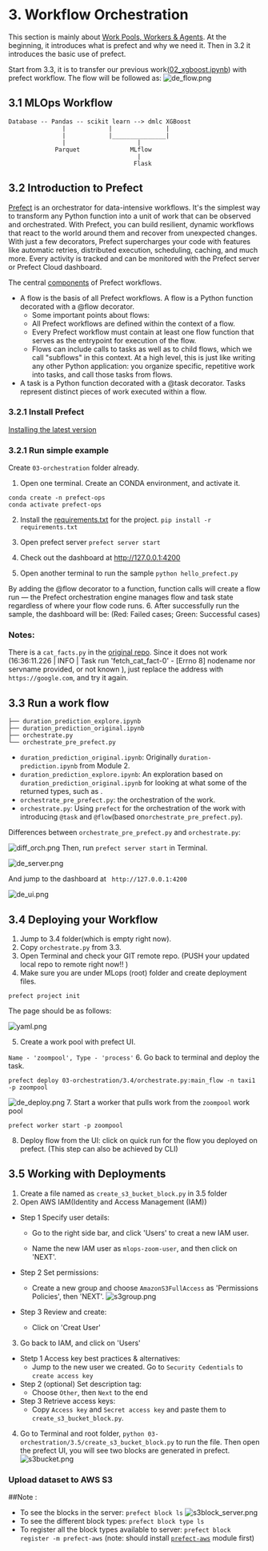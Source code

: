 # 3. Workflow Orchestration

This section is mainly about [Work Pools, Workers & Agents](https://docs.prefect.io/2.10.17/concepts/work-pools/). At the beginning, it introduces what is prefect and why we need it. 
Then in 3.2 it introduces the basic use of prefect.

Start from 3.3, it is to transfer our previous work([02_xgboost.ipynb](..%2F02-experiment-tracking%2F02_xgboost.ipynb)) with prefect workflow.
The flow will be followed as:
![de_flow.png](images%2Fde_flow.png)

## 3.1 MLOps Workflow

```
Database -- Pandas -- scikit learn --> dmlc XGBoost
               |            |               |
               |            |_______________|
               |                    |
             Parquet              MLflow
                                    |
                                   Flask
```

## 3.2 Introduction to Prefect
[Prefect](https://github.com/PrefectHQ/prefect/tree/main) is an orchestrator for data-intensive workflows. It's the simplest way to transform any Python function into a unit of work that can be observed and orchestrated. With Prefect, you can build resilient, dynamic workflows that react to the world around them and recover from unexpected changes. With just a few decorators, Prefect supercharges your code with features like automatic retries, distributed execution, scheduling, caching, and much more. Every activity is tracked and can be monitored with the Prefect server or Prefect Cloud dashboard.

The central [components](https://docs.prefect.io/2.10.13/tutorial/first-steps/) of Prefect workflows.

- A flow is the basis of all Prefect workflows. 
A flow is a Python function decorated with a @flow decorator.
  - Some important points about flows:
  - All Prefect workflows are defined within the context of a flow.
  - Every Prefect workflow must contain at least one flow function that serves as the entrypoint for execution of the flow.
  - Flows can include calls to tasks as well as to child flows, which we call "subflows" in this context. 
  At a high level, this is just like writing any other Python application: 
  you organize specific, repetitive work into tasks, and call those tasks from flows.
- A task is a Python function decorated with a @task decorator. 
Tasks represent distinct pieces of work executed within a flow.


### 3.2.1 Install Prefect
[Installing the latest version](https://docs.prefect.io/2.10.13/getting-started/installation/)
### 3.2.1 Run simple example
Create `03-orchestration` folder already.
1. Open one terminal. Create an CONDA environment, and activate it.
  ```
  conda create -n prefect-ops 
  conda activate prefect-ops
  ```
2. Install the [requirements.txt](requirements.txt) for the project.
  `pip install -r requirements.txt`
3. Open prefect server
  `prefect server start`
4. Check out the dashboard at http://127.0.0.1:4200

5. Open another terminal to run the sample
  `python hello_prefect.py`

  By adding the @flow decorator to a function, function calls will create a flow run — the Prefect orchestration engine manages flow and task state regardless of where your flow code runs.
6. After successfully run the sample, the dashboard will be:
   (Red: Failed cases; Green: Successful cases)

### Notes:
There is a `cat_facts.py` in the [original repo](https://github.com/DataTalksClub/mlops-zoomcamp/blob/main/03-orchestration/3.2/cat_facts.py). 
Since it does not work (16:36:11.226 | INFO    | Task run 'fetch_cat_fact-0' - [Errno 8] nodename nor servname provided, or not known
), just replace the address with `https://google.com`, and try it again.


## 3.3 Run a work flow
```
├── duration_prediction_explore.ipynb
├── duration_prediction_original.ipynb
├── orchestrate.py
└── orchestrate_pre_prefect.py
```
- `duration_prediction_original.ipynb`: Originally `duration-prediction.ipynb` from Module 2.
- `duration_prediction_explore.ipynb`: An exploration based on `duration_prediction_original.ipynb` for looking at what some of the returned types, such as .
- `orchestrate_pre_prefect.py`: the orchestration of the work. 
- `orchestrate.py`: Using `prefect` for the orchestration of the work with introducing `@task` and `@flow`(based on`orchestrate_pre_prefect.py`).

Differences between `orchestrate_pre_prefect.py` and `orchestrate.py`:

![diff_orch.png](images%2Fdiff_orch.png)
Then, run `prefect server start` in Terminal.

![de_server.png](images%2Fde_server.png)

And jump to the dashboard at ` http://127.0.0.1:4200`

![de_ui.png](images%2Fde_ui.png)

## 3.4 Deploying your Workflow
1. Jump to 3.4 folder(which is empty right now). 
2. Copy `orchestrate.py` from 3.3. 
3. Open Terminal and check your GIT remote repo. (PUSH your updated local repo to remote right now!! )
4. Make sure you are under MLops (root) folder and create deployment files.

  ```prefect project init``` 

  The page should be as follows:

  ![yaml.png](images%2Fyaml.png)

5. Create a work pool with prefect UI. 

  ```Name - 'zoompool', Type - 'process'```
6. Go back to terminal and deploy the task.

  ```prefect deploy 03-orchestration/3.4/orchestrate.py:main_flow -n taxi1 -p zoompool``` 

![de_deploy.png](images%2Fde_deploy.png)
7.  Start a worker that pulls work from the `zoompool` work pool

  ```prefect worker start -p zoompool```

8. Deploy flow from the UI: click on quick run for the flow you deployed on prefect. (This step can also be achieved by CLI)


## 3.5 Working with Deployments
1. Create a file named as `create_s3_bucket_block.py` in 3.5 folder
2. Open AWS IAM(Identity and Access Management (IAM))
- Step 1 Specify user details: 

  * Go to the right side bar, and click 'Users' to creat a new IAM user. 

  * Name the new IAM user as `mlops-zoom-user`, and then click on 'NEXT'.

- Step 2 Set permissions:
  * Create a new group and choose `AmazonS3FullAccess` as 'Permissions Policies', then 'NEXT'.
       ![s3group.png](images%2Fs3group.png)
- Step 3 Review and create:
  * Click on 'Creat User'
3. Go back to IAM, and click on 'Users'
- Stetp 1 Access key best practices & alternatives:
  - Jump to the new user we created. Go to `Security Cedentials` to `create access key`
- Step 2 (optional) Set description tag:
  - Choose `Other`, then `Next` to the end
- Step 3 Retrieve access keys:
  - Copy `Access key` and `Secret access key` and paste them to `create_s3_bucket_block.py`.
4. Go to Terminal and root folder, `python 03-orchestration/3.5/create_s3_bucket_block.py` to run the file. Then open the prefect UI, you will see two blocks are generated in prefect.
![s3bucket.png](images%2Fs3bucket.png)

### Upload dataset to AWS S3 

##Note :
- To see the blocks in the server: `prefect block ls`
![s3block_server.png](images%2Fs3block_server.png)
- To see the different block types: `prefect block type ls`
- To register all the block types available to server: `prefect block register -m prefect-aws` (note: should install [`prefect-aws`](https://github.com/PrefectHQ/prefect-aws/blob/main/README.md) module first)